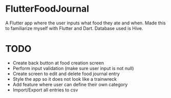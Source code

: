 # FlutterFoodJournal

A Flutter app where the user inputs what food they ate and when. Made this to familiarize myself with Flutter and Dart. Database used is Hive.

# TODO
- Create back button at food creation screen
- Perform input validation (make sure user input is not null)
- Create screen to edit and delete food journal entry
- Style the app so it does not look like a trainwreck
- Add feature where user can define their own category
- Import/Export all entries to csv